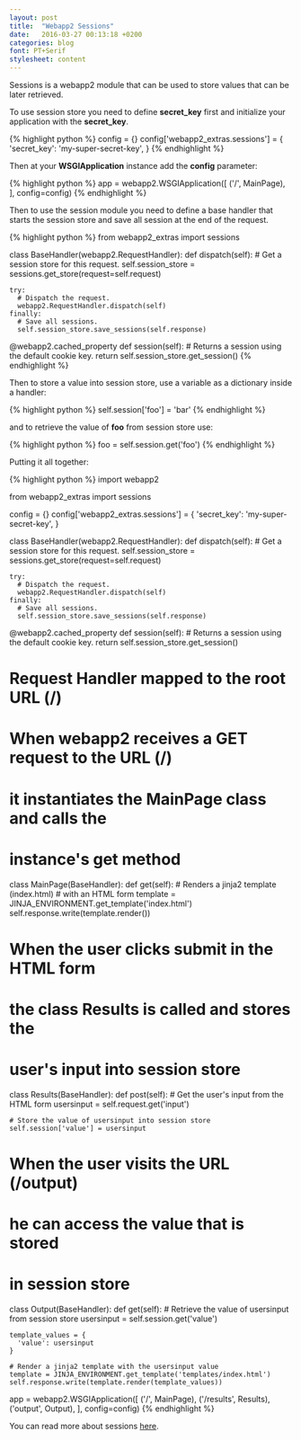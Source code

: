 ```yaml
---
layout: post
title:  "Webapp2 Sessions"
date:   2016-03-27 00:13:18 +0200
categories: blog
font: PT+Serif
stylesheet: content
---
```

Sessions is a webapp2 module that can be used to store values that can be
later retrieved.

To use session store you need to define **secret_key** first and initialize your
application with the **secret_key**.

{% highlight python %}
config = {}
config['webapp2_extras.sessions'] = {
  'secret_key': 'my-super-secret-key',
}
{% endhighlight %}

Then at your **WSGIApplication** instance add the **config** parameter:

{% highlight python %}
app = webapp2.WSGIApplication([
  ('/', MainPage),
], config=config)
{% endhighlight %}

Then to use the session module you need to define a base handler that starts
the session store and save all session at the end of the request.

{% highlight python %}
from webapp2_extras import sessions

class BaseHandler(webapp2.RequestHandler):
  def dispatch(self):
    # Get a session store for this request.
    self.session_store = sessions.get_store(request=self.request)

    try:
      # Dispatch the request.
      webapp2.RequestHandler.dispatch(self)
    finally:
      # Save all sessions.
      self.session_store.save_sessions(self.response)

  @webapp2.cached_property
  def session(self):
    # Returns a session using the default cookie key.
    return self.session_store.get_session()
{% endhighlight %}

Then to store a value into session store, use a variable as a dictionary inside
a handler:

{% highlight python %}
self.session['foo'] = 'bar'
{% endhighlight %}

and to retrieve the value of **foo** from session store use:

{% highlight python %}
foo = self.session.get('foo')
{% endhighlight %}

Putting it all together:

{% highlight python %}
import webapp2

from webapp2_extras import sessions

config = {}
config['webapp2_extras.sessions'] = {
  'secret_key': 'my-super-secret-key',
}

class BaseHandler(webapp2.RequestHandler):
  def dispatch(self):
    # Get a session store for this request.
    self.session_store = sessions.get_store(request=self.request)

    try:
      # Dispatch the request.
      webapp2.RequestHandler.dispatch(self)
    finally:
      # Save all sessions.
      self.session_store.save_sessions(self.response)

  @webapp2.cached_property
  def session(self):
    # Returns a session using the default cookie key.
    return self.session_store.get_session()

# Request Handler mapped to the root URL (/)
# When webapp2 receives a GET request to the URL (/)
# it instantiates the MainPage class and calls the
# instance's get method
class MainPage(BaseHandler):
  def get(self):
    # Renders a jinja2 template (index.html)
    # with an HTML form
    template = JINJA_ENVIRONMENT.get_template('index.html')
    self.response.write(template.render())

# When the user clicks submit in the HTML form
# the class Results is called and stores the
# user's input into session store
class Results(BaseHandler):
  def post(self):
    # Get the user's input from the HTML form
    usersinput = self.request.get('input')

    # Store the value of usersinput into session store
    self.session['value'] = usersinput

# When the user visits the URL (/output)
# he can access the value that is stored
# in session store
class Output(BaseHandler):
  def get(self):
    # Retrieve the value of usersinput from session store
    usersinput = self.session.get('value')

    template_values = {
      'value': usersinput
    }

    # Render a jinja2 template with the usersinput value
    template = JINJA_ENVIRONMENT.get_template('templates/index.html')
    self.response.write(template.render(template_values))

app = webapp2.WSGIApplication([
  ('/', MainPage),
  ('/results', Results),
  ('output', Output),
], config=config)
{% endhighlight %}

You can read more about sessions [here][sessions].

[sessions]: https://webapp-improved.appspot.com/api/webapp2_extras/sessions.html
